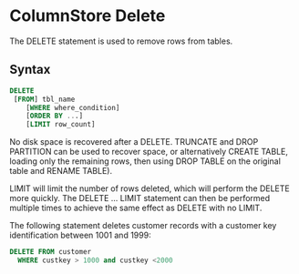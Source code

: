 # ColumnStore Delete

The DELETE statement is used to remove rows from tables.

## Syntax

```sql
DELETE 
 [FROM] tbl_name 
    [WHERE where_condition]
    [ORDER BY ...]
    [LIMIT row_count]
```

No disk space is recovered after a DELETE. TRUNCATE and DROP PARTITION can be used to recover space, or alternatively CREATE TABLE, loading only the remaining rows, then using DROP TABLE on the original table and RENAME TABLE).

LIMIT will limit the number of rows deleted, which will perform the DELETE more quickly. The DELETE ... LIMIT statement can then be performed multiple times to achieve the same effect as DELETE with no LIMIT.

The following statement deletes customer records with a customer key identification between 1001 and 1999:

```sql
DELETE FROM customer 
  WHERE custkey > 1000 and custkey <2000
```